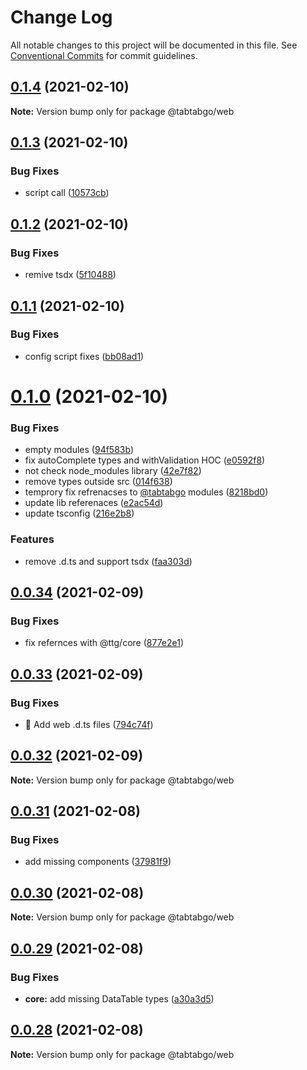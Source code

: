 # Change Log

All notable changes to this project will be documented in this file.
See [Conventional Commits](https://conventionalcommits.org) for commit guidelines.

## [0.1.4](https://github.com/TabTabGo/ttg-framework/compare/v0.1.3...v0.1.4) (2021-02-10)

**Note:** Version bump only for package @tabtabgo/web





## [0.1.3](https://github.com/TabTabGo/ttg-framework/compare/v0.1.2...v0.1.3) (2021-02-10)


### Bug Fixes

* script call ([10573cb](https://github.com/TabTabGo/ttg-framework/commit/10573cbc27a959e79572573fee1d687ddceae131))





## [0.1.2](https://github.com/TabTabGo/ttg-framework/compare/v0.1.1...v0.1.2) (2021-02-10)


### Bug Fixes

* remive tsdx ([5f10488](https://github.com/TabTabGo/ttg-framework/commit/5f10488967cfb202bd5805fbb2bb624b86c68e4f))





## [0.1.1](https://github.com/TabTabGo/ttg-framework/compare/v0.1.0...v0.1.1) (2021-02-10)


### Bug Fixes

* config script fixes ([bb08ad1](https://github.com/TabTabGo/ttg-framework/commit/bb08ad1b94059def3e995fa16c797e4c33569b25))





# [0.1.0](https://github.com/TabTabGo/ttg-framework/compare/v0.0.34...v0.1.0) (2021-02-10)


### Bug Fixes

* empty modules ([94f583b](https://github.com/TabTabGo/ttg-framework/commit/94f583b85ee4274a01756986a2d3347abf4a768b))
* fix autoComplete types  and withValidation HOC ([e0592f8](https://github.com/TabTabGo/ttg-framework/commit/e0592f8823c4c589d9b9da4478408e20f4ad8bec))
* not check node_modules library ([42e7f82](https://github.com/TabTabGo/ttg-framework/commit/42e7f8214b23867e2c028d4e09f8b8d23e35c886))
* remove types outside src ([014f638](https://github.com/TabTabGo/ttg-framework/commit/014f63865c06f250462a2bcf1ccaed9a85978811))
* temprory fix refrenacses to [@tabtabgo](https://github.com/tabtabgo) modules ([8218bd0](https://github.com/TabTabGo/ttg-framework/commit/8218bd011235888edf014496eb6a7b60287490e6))
* update lib referenaces ([e2ac54d](https://github.com/TabTabGo/ttg-framework/commit/e2ac54d4c87c620be612596300e801b7ed11a0ee))
* update tsconfig ([216e2b8](https://github.com/TabTabGo/ttg-framework/commit/216e2b8733695493f3ef7166963f521c6d737059))


### Features

* remove .d.ts and support tsdx ([faa303d](https://github.com/TabTabGo/ttg-framework/commit/faa303d36e8c50f7d34be74f281b9929fc52bfe5))





## [0.0.34](https://github.com/TabTabGo/ttg-framework/compare/v0.0.33...v0.0.34) (2021-02-09)


### Bug Fixes

* fix refernces with @ttg/core ([877e2e1](https://github.com/TabTabGo/ttg-framework/commit/877e2e1afa863a24b26d18d67cc7ff11ac329e5b))





## [0.0.33](https://github.com/TabTabGo/ttg-framework/compare/v0.0.32...v0.0.33) (2021-02-09)


### Bug Fixes

* :bug: Add web .d.ts files ([794c74f](https://github.com/TabTabGo/ttg-framework/commit/794c74f86dcc691d6ecea661c2e5b9528fcaf3a9))





## [0.0.32](https://github.com/TabTabGo/ttg-framework/compare/v0.0.31...v0.0.32) (2021-02-09)

**Note:** Version bump only for package @tabtabgo/web





## [0.0.31](https://github.com/TabTabGo/ttg-framework/compare/v0.0.30...v0.0.31) (2021-02-08)


### Bug Fixes

* add missing components ([37981f9](https://github.com/TabTabGo/ttg-framework/commit/37981f99cacf1871da6d50b5bd7ef7bb4d8d91f6))





## [0.0.30](https://github.com/TabTabGo/ttg-framework/compare/v0.0.29...v0.0.30) (2021-02-08)

**Note:** Version bump only for package @tabtabgo/web





## [0.0.29](https://github.com/TabTabGo/ttg-framework/compare/v0.0.28...v0.0.29) (2021-02-08)


### Bug Fixes

* **core:** add missing DataTable types ([a30a3d5](https://github.com/TabTabGo/ttg-framework/commit/a30a3d56b6d2e5f2e7dc296aa41e8873964843d8))





## [0.0.28](https://github.com/TabTabGo/ttg-framework/compare/v0.0.27...v0.0.28) (2021-02-08)

**Note:** Version bump only for package @tabtabgo/web
